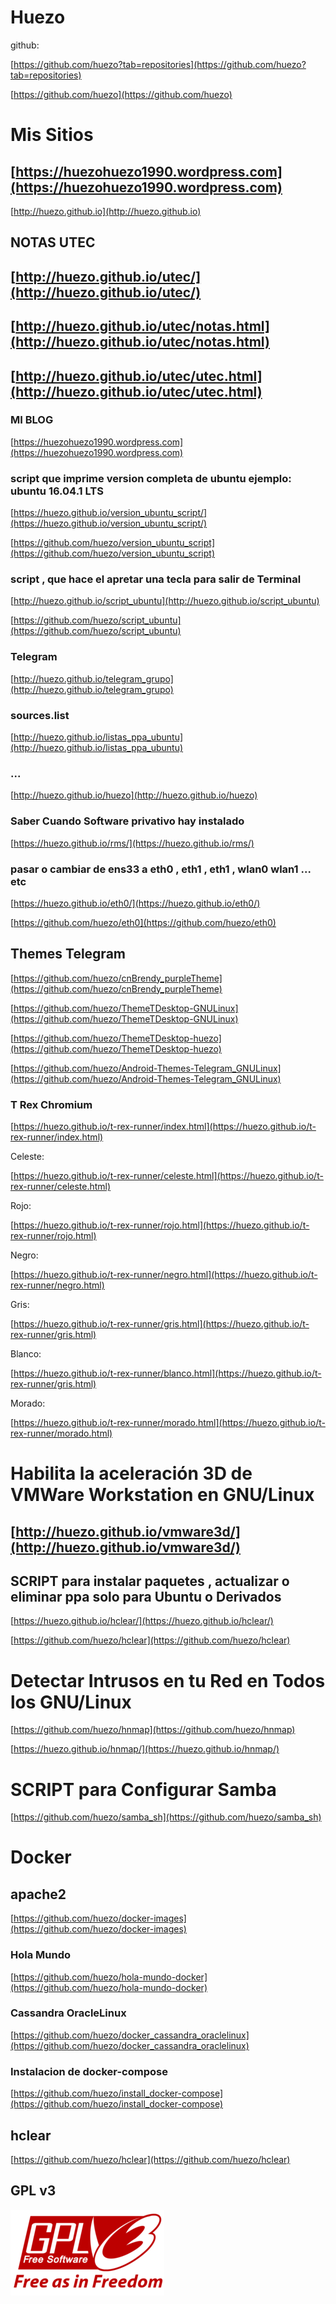 


<meta name="viewport" content="width=device-width, initial-scale=1.0">


# Huezo

github:

[https://github.com/huezo?tab=repositories](https://github.com/huezo?tab=repositories)

[https://github.com/huezo](https://github.com/huezo)

# Mis Sitios

## [https://huezohuezo1990.wordpress.com](https://huezohuezo1990.wordpress.com)

[http://huezo.github.io](http://huezo.github.io)


## NOTAS UTEC

##  [http://huezo.github.io/utec/](http://huezo.github.io/utec/)

## [http://huezo.github.io/utec/notas.html](http://huezo.github.io/utec/notas.html)

## [http://huezo.github.io/utec/utec.html](http://huezo.github.io/utec/utec.html)



### MI BLOG 


[https://huezohuezo1990.wordpress.com](https://huezohuezo1990.wordpress.com)



### script que imprime version completa de ubuntu ejemplo: ubuntu 16.04.1 LTS

[https://huezo.github.io/version_ubuntu_script/](https://huezo.github.io/version_ubuntu_script/)

[https://github.com/huezo/version_ubuntu_script](https://github.com/huezo/version_ubuntu_script)


### script , que hace el apretar una tecla para salir de Terminal

[http://huezo.github.io/script_ubuntu](http://huezo.github.io/script_ubuntu)

[https://github.com/huezo/script_ubuntu](https://github.com/huezo/script_ubuntu)

###  Telegram

[http://huezo.github.io/telegram_grupo](http://huezo.github.io/telegram_grupo)


### sources.list

[http://huezo.github.io/listas_ppa_ubuntu](http://huezo.github.io/listas_ppa_ubuntu)


###  ...

[http://huezo.github.io/huezo](http://huezo.github.io/huezo)


###  Saber Cuando Software privativo hay instalado

[https://huezo.github.io/rms/](https://huezo.github.io/rms/)

### pasar o cambiar de ens33 a eth0 , eth1 , eth1 , wlan0 wlan1 ... etc

[https://huezo.github.io/eth0/](https://huezo.github.io/eth0/)

[https://github.com/huezo/eth0](https://github.com/huezo/eth0)


## Themes Telegram

[https://github.com/huezo/cnBrendy_purpleTheme](https://github.com/huezo/cnBrendy_purpleTheme)

[https://github.com/huezo/ThemeTDesktop-GNULinux](https://github.com/huezo/ThemeTDesktop-GNULinux)

[https://github.com/huezo/ThemeTDesktop-huezo](https://github.com/huezo/ThemeTDesktop-huezo)


[https://github.com/huezo/Android-Themes-Telegram_GNULinux](https://github.com/huezo/Android-Themes-Telegram_GNULinux)



###  T Rex Chromium


[https://huezo.github.io/t-rex-runner/index.html](https://huezo.github.io/t-rex-runner/index.html)

Celeste:

 [https://huezo.github.io/t-rex-runner/celeste.html](https://huezo.github.io/t-rex-runner/celeste.html)
 
 Rojo:
 

 [https://huezo.github.io/t-rex-runner/rojo.html](https://huezo.github.io/t-rex-runner/rojo.html)
 
 Negro:
 
 [https://huezo.github.io/t-rex-runner/negro.html](https://huezo.github.io/t-rex-runner/negro.html)
 
 Gris:
 
 [https://huezo.github.io/t-rex-runner/gris.html](https://huezo.github.io/t-rex-runner/gris.html)
 
Blanco:

[https://huezo.github.io/t-rex-runner/blanco.html](https://huezo.github.io/t-rex-runner/gris.html)


Morado:

[https://huezo.github.io/t-rex-runner/morado.html](https://huezo.github.io/t-rex-runner/morado.html)


# Habilita la aceleración 3D de VMWare Workstation en GNU/Linux 

## [http://huezo.github.io/vmware3d/](http://huezo.github.io/vmware3d/)



## SCRIPT para instalar paquetes , actualizar o eliminar ppa solo para Ubuntu o Derivados

[https://huezo.github.io/hclear/](https://huezo.github.io/hclear/)

[https://github.com/huezo/hclear](https://github.com/huezo/hclear)

# Detectar Intrusos en tu Red en Todos los GNU/Linux 

[https://github.com/huezo/hnmap](https://github.com/huezo/hnmap)


[https://huezo.github.io/hnmap/](https://huezo.github.io/hnmap/)

# SCRIPT para Configurar Samba 

[https://github.com/huezo/samba_sh](https://github.com/huezo/samba_sh)

# Docker
## apache2

[https://github.com/huezo/docker-images](https://github.com/huezo/docker-images)

### Hola Mundo
[https://github.com/huezo/hola-mundo-docker](https://github.com/huezo/hola-mundo-docker)

### Cassandra OracleLinux
[https://github.com/huezo/docker_cassandra_oraclelinux](https://github.com/huezo/docker_cassandra_oraclelinux)

### Instalacion de docker-compose
[https://github.com/huezo/install_docker-compose](https://github.com/huezo/install_docker-compose)


## hclear 
[https://github.com/huezo/hclear](https://github.com/huezo/hclear)


## GPL v3

[GPLv3]:https://raw.githubusercontent.com/huezo/huezo.github.io/master/gplv3.png

![GPLv3][GPLv3]


